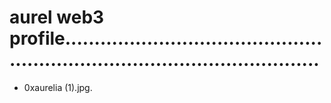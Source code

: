 # aurel web3 profile.................................................................................................
- 0xaurelia (1).jpg.
